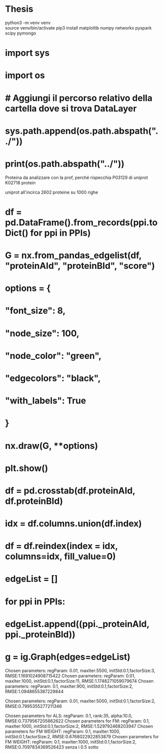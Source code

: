 # Thesis
python3 -m venv venv     
source venv/bin/activate
pip3 install matplotlib numpy networkx pyspark scipy pymongo


# import sys
# import os

# # Aggiungi il percorso relativo della cartella dove si trova DataLayer
# sys.path.append(os.path.abspath("../"))


# print(os.path.abspath("../"))

Proteina da analizzare con la prof, perché rispecchia P03129  di uniprot
K02718 protein

uniprot all'incirca 2602 proteine su 1000 righe


# df = pd.DataFrame().from_records(ppi.toDict() for ppi in PPIs)
# G = nx.from_pandas_edgelist(df, "proteinAId", "proteinBId", "score")
# options = {
#     "font_size": 8,
#     "node_size": 100,
#     "node_color": "green",
#     "edgecolors": "black",
#     "with_labels": True
# }
# nx.draw(G, **options)
# plt.show()
# df = pd.crosstab(df.proteinAId, df.proteinBId)
# idx = df.columns.union(df.index)
# df = df.reindex(index = idx, columns=idx, fill_value=0)

# edgeList =  []
# for ppi in PPIs:
#         edgeList.append((ppi._proteinAId, ppi._proteinBId))


# g = ig.Graph(edges=edgeList)

Chosen parameters: regParam: 0.01, maxIter:5500, initStd:0.1,factorSize:3, RMSE:1.1691024908715422
Chosen parameters: regParam: 0.01, maxIter:1000, initStd:0.1,factorSize:11, RMSE:1.1748271059079674
Chosen parameters: regParam: 0.1, maxIter:900, initStd:0.1,factorSize:2, RMSE:1.0948655387229844


Chosen parameters: regParam: 0.01, maxIter:5000, initStd:0.1,factorSize:2, RMSE:0.7995355277211346

Chosen parameters for ALS: regParam: 0.1, rank:35, alpha:10.0, RMSE:0.7379567205862622
Chosen parameters for FM: regParam: 0.1, maxIter:1000, initStd:0.1,factorSize:2, RMSE:1.529792468203947
Chosen parameters for FM WEIGHT: regParam: 0.1, maxIter:1000, initStd:0.1,factorSize:2, RMSE:0.6768022922853879
Chosen parameters for FM WEIGHT: regParam: 0.1, maxIter:1000, initStd:0.1,factorSize:2, RMSE:0.7097834369526423 senza i 0.5 sotto